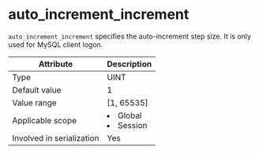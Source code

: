 # auto_increment_increment

`auto_increment_increment` specifies the auto-increment step size. It is only used for MySQL client logon.

| **Attribute** | **Description** |
|---------|------------------------------------------------------------------------------------------------------------|
| Type | UINT |
| Default value | 1 |
| Value range | \[1, 65535\] |
| Applicable scope | <li> Global   <li> Session |
| Involved in serialization | Yes |
